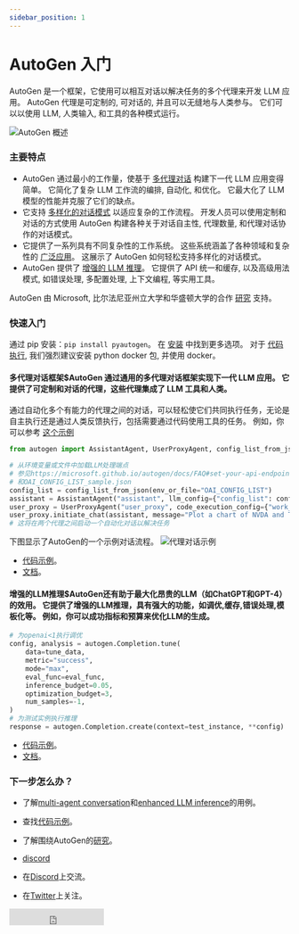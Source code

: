 ```yaml
---
sidebar_position: 1
---
```


# AutoGen 入门

<!-- ### 欢迎使用AutoGen，这是一个通过多代理对话框架实现下一代LLM应用的库！ -->

AutoGen 是一个框架，它使用可以相互对话以解决任务的多个代理来开发 LLM 应用。 AutoGen 代理是可定制的, 可对话的, 并且可以无缝地与人类参与。 它们可以以使用 LLM, 人类输入, 和工具的各种模式运行。

![AutoGen 概述](/img/autogen_agentchat.png)

### 主要特点

- AutoGen 通过最小的工作量，使基于 [多代理对话](https://microsoft.github.io/autogen/docs/Use-Cases/agent_chat) 构建下一代 LLM 应用变得简单。 它简化了复杂 LLM 工作流的编排, 自动化, 和优化。 它最大化了 LLM 模型的性能并克服了它们的缺点。
- 它支持 [多样化的对话模式](https://microsoft.github.io/autogen/docs/Use-Cases/agent_chat#supporting-diverse-conversation-patterns) 以适应复杂的工作流程。 开发人员可以使用定制和对话的方式使用 AutoGen 构建各种关于对话自主性, 代理数量, 和代理对话协作的对话模式。
- 它提供了一系列具有不同复杂性的工作系统。 这些系统涵盖了各种领域和复杂性的 [广泛应用](https://microsoft.github.io/autogen/docs/Use-Cases/agent_chat#diverse-applications-implemented-with-autogen)。 这展示了 AutoGen 如何轻松支持多样化的对话模式。
- AutoGen 提供了 [增强的 LLM 推理](https://microsoft.github.io/autogen/docs/Use-Cases/enhanced_inference#api-unification)。 它提供了 API 统一和缓存, 以及高级用法模式, 如错误处理, 多配置处理, 上下文编程, 等实用工具。

AutoGen 由 Microsoft, 比尔法尼亚州立大学和华盛顿大学的合作 [研究](/docs/Research) 支持。

### 快速入门

通过 pip 安装：`pip install pyautogen`。 在 [安装](/docs/Installation) 中找到更多选项。
对于 [代码执行](/docs/FAQ#code-execution), 我们强烈建议安装 python docker 包, 并使用 docker。

#### 多代理对话框架$AutoGen 通过通用的多代理对话框架实现下一代 LLM 应用。 它提供了可定制和对话的代理，这些代理集成了 LLM 工具和人类。
通过自动化多个有能力的代理之间的对话，可以轻松使它们共同执行任务，无论是自主执行还是通过人类反馈执行，包括需要通过代码使用工具的任务。 例如，你可以参考 [这个示例](https://github.com/microsoft/autogen/blob/main/test/twoagent.py)

```python
from autogen import AssistantAgent, UserProxyAgent, config_list_from_json

# 从环境变量或文件中加载LLM处理端点
# 参见https://microsoft.github.io/autogen/docs/FAQ#set-your-api-endpoints
# 和OAI_CONFIG_LIST_sample.json
config_list = config_list_from_json(env_or_file="OAI_CONFIG_LIST")
assistant = AssistantAgent("assistant", llm_config={"config_list": config_list})
user_proxy = UserProxyAgent("user_proxy", code_execution_config={"work_dir": "coding"})
user_proxy.initiate_chat(assistant, message="Plot a chart of NVDA and TESLA stock price change YTD.")
# 这将在两个代理之间启动一个自动化对话以解决任务
```

下图显示了AutoGen的一个示例对话流程。
![代理对话示例](/img/chat_example.png)

* [代码示例](/docs/Examples/AgentChat)。
* [文档](/docs/Use-Cases/agent_chat)。

#### 增强的LLM推理$AutoGen还有助于最大化昂贵的LLM（如ChatGPT和GPT-4）的效用。 它提供了增强的LLM推理，具有强大的功能，如调优,缓存,错误处理,模板化等。 例如，你可以成功指标和预算来优化LLM的生成。
```python
# 为openai<1执行调优
config, analysis = autogen.Completion.tune(
    data=tune_data,
    metric="success",
    mode="max",
    eval_func=eval_func,
    inference_budget=0.05,
    optimization_budget=3,
    num_samples=-1,
)
# 为测试实例执行推理
response = autogen.Completion.create(context=test_instance, **config)
```
* [代码示例](/docs/Examples/Inference)。
* [文档](/docs/Use-Cases/enhanced_inference)。

### 下一步怎么办？

* 了解[multi-agent conversation](/docs/Use-Cases/agent_chat)和[enhanced LLM inference](/docs/Use-Cases/enhanced_inference)的用例。
* 查找[代码示例](/docs/Examples/AgentChat)。

* 了解围绕AutoGen的[研究](/docs/Research)。
* [discord](https://github.com/orgs/microsoft/projects/989/views/3)
* 在[Discord](https://discord.gg/pAbnFJrkgZ)上交流。
* 在[Twitter](https://twitter.com/pyautogen)上关注。



<iframe src="https://ghbtns.com/github-btn.html?user=microsoft&amp;repo=autogen&amp;type=star&amp;count=true&amp;size=large" frameborder="0" scrolling="0" width="170" height="30" title="GitHub"></iframe>
